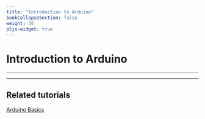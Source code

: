 ```yaml
---
title: "Introduction to Arduino"
bookCollapseSection: false
weight: 30
p5js-widget: true
---
```


# Introduction to Arduino

---


---

## Related tutorials

[Arduino Basics](../../../tutorials/arduino-and-electronics/arduino/)


